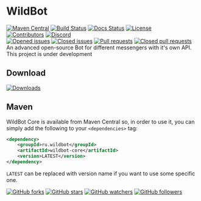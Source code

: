 # WildBot
[![Maven Central](https://img.shields.io/maven-central/v/ru.wildbot/wildbot-core.svg)](https://mvnrepository.com/artifact/ru.wildbot/wildbot-core) 
[![Build Status](https://travis-ci.org/JarvisCraft/WildBot.svg?branch=master)](https://travis-ci.org/JarvisCraft/WildBot) 
[![Docs Status](https://img.shields.io/readthedocs/pip.svg)](https://www.javadoc.io/doc/ru.wildbot/wildbot-core) 
[![License](https://img.shields.io/badge/Licence-Apache%202.0-blue.svg)](./LICENSE.md)  
[![Contributors](https://img.shields.io/github/contributors/JarvisCraft/WildBot.svg)](./graphs/contributors) 
[![Discord](https://img.shields.io/discord/359322755650551818.svg)](https://discord.gg/3fn3YSM)  
[![Opened issues](https://img.shields.io/github/issues-raw/JarvisCraft/WildBot.svg)](https://github.com/JarvisCraft/WildBot/issues) 
[![Closed issues](https://img.shields.io/github/issues-closed-raw/JarvisCraft/WildBot.svg)](https://github.com/JarvisCraft/WildBot/issues) 
[![Pull requests](https://img.shields.io/github/issues-pr-raw/JarvisCraft/WildBot.svg)](https://github.com/JarvisCraft/WildBot/pulls) 
[![Closed pull requests](https://img.shields.io/github/issues-pr-closed-raw/JarvisCraft/WildBot.svg)](./pulls)  
An advanced open-source Bot for different messengers with it's own API.  
This project is under development  
## Download
[![Downloads](https://img.shields.io/github/downloads/JarvisCraft/WildBot/total.svg)](./releases) 
## Maven
WildBot Core is available from Maven Central so, in order to use it, you can simply add the following to your `<dependencies>` tag:  
```xml
<dependency>
    <groupId>ru.wildbot</groupId>
    <artifactId>wildbot-core</artifactId>
    <version>LATEST</version>
</dependency>
```
`LATEST` can be replaced with version name if you want to use some specific one.

[![GitHub forks](https://img.shields.io/github/forks/JarvisCraft/WildBot.svg?style=social&label=Fork)](https://github.com/JarvisCraft/WildBot#fork-destination-box)
[![GitHub stars](https://img.shields.io/github/stars/JarvisCraft/WildBot.svg?style=social&label=Star)](https://github.com/JarvisCraft/WildBot)
[![GitHub watchers](https://img.shields.io/github/watchers/JarvisCraft/WildBot.svg?style=social&label=Watch)](https://github.com/JarvisCraft/WildBot/subscription)
[![GitHub followers](https://img.shields.io/github/followers/JarvisCraft.svg?style=social&label=Follow)](https://github.com/JarvisCraft)

